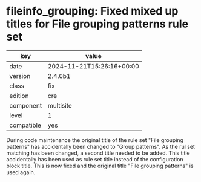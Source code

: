 [//]: # (werk v2)
# fileinfo_grouping: Fixed mixed up titles for File grouping patterns rule set

key        | value
---------- | ---
date       | 2024-11-21T15:26:16+00:00
version    | 2.4.0b1
class      | fix
edition    | cre
component  | multisite
level      | 1
compatible | yes

During code maintenance the original title of the rule set "File grouping
patterns" has accidentally been changed to "Group patterns". As the rul
set matching has been changed, a second title needed to be added. This
title accidentally has been used as rule set title instead of the
configuration block title. This is now fixed and the original title "File
grouping patterns" is used again.
